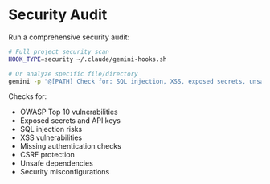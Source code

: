 # Security Audit

Run a comprehensive security audit:

```bash
# Full project security scan
HOOK_TYPE=security ~/.claude/gemini-hooks.sh

# Or analyze specific file/directory
gemini -p "@[PATH] Check for: SQL injection, XSS, exposed secrets, unsafe dependencies, missing auth checks, CSRF"
```

Checks for:
- OWASP Top 10 vulnerabilities
- Exposed secrets and API keys
- SQL injection risks
- XSS vulnerabilities
- Missing authentication checks
- CSRF protection
- Unsafe dependencies
- Security misconfigurations